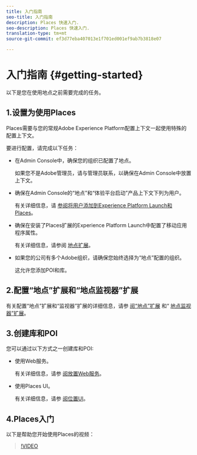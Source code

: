```yaml
---
title: 入门指南
seo-title: 入门指南
description: Places 快速入门.
seo-description: Places 快速入门.
translation-type: tm+mt
source-git-commit: ef3d77eba407013e1f701ed001ef9ab7b3818e07

---
```



# 入门指南 {#getting-started}

以下是您在使用地点之前需要完成的任务。

## 1.设置为使用Places

Places需要与您的常规Adobe Experience Platform配置上下文一起使用特殊的配置上下文。

要进行配置，请完成以下任务：

* 在Admin Console中，确保您的组织已配置了地点。

   如果您不是Adobe管理员，请与管理员联系，以确保在Admin Console中放置上下文。

* 确保在Admin Console的“地点”和“体验平台启动”产品上下文下列为用户。

   有关详细信息，请 [参阅将用户添加到Experience Platform Launch和Places](/help/adding-a-user-to-places.md)。

* 确保在安装了Places扩展的Experience Platform Launch中配置了移动应用程序属性。

   有关详细信息，请参阅 [地点扩展](/help/configure-places-in-the-sdk/places-extension/places-extension.md)。

* 如果您的公司有多个Adobe组织，请确保您始终选择为“地点”配置的组织。

   这允许您添加POI和库。

## 2.配置“地点”扩展和“地点监视器”扩展

有关配置“地点”扩展和“监视器”扩展的详细信息，请参 [阅“地点”扩展](/help/configure-places-in-the-sdk/places-extension/places-extension.md) 和“ [地点监视器”扩展](/help/configure-places-in-the-sdk/places-monitor-extension/places-monitor-extension.md)。

## 3.创建库和POI

您可以通过以下方式之一创建库和POI:

* 使用Web服务。

   有关详细信息，请参 [阅放置Web服务](/help/places-rest-apis/places-web-services.md)。

* 使用Places UI。

   有关详细信息，请参 [阅位置UI](/help/places-database-management-1/places-database-management.md)。

## 4.Places入门

以下是帮助您开始使用Places的视频：

>[!VIDEO](https://www.youtube.com/watch?v=aV6i_ayxWCw)